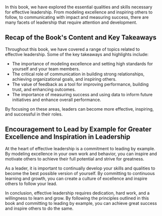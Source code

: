 
In this book, we have explored the essential qualities and skills necessary for effective leadership. From modeling excellence and inspiring others to follow, to communicating with impact and measuring success, there are many facets of leadership that require attention and development.

Recap of the Book's Content and Key Takeaways
---------------------------------------------

Throughout this book, we have covered a range of topics related to effective leadership. Some of the key takeaways and highlights include:

* The importance of modeling excellence and setting high standards for yourself and your team members.
* The critical role of communication in building strong relationships, achieving organizational goals, and inspiring others.
* The value of feedback as a tool for improving performance, building trust, and enhancing outcomes.
* The importance of measuring success and using data to inform future initiatives and enhance overall performance.

By focusing on these areas, leaders can become more effective, inspiring, and successful in their roles.

Encouragement to Lead by Example for Greater Excellence and Inspiration in Leadership
-------------------------------------------------------------------------------------

At the heart of effective leadership is a commitment to leading by example. By modeling excellence in your own work and behavior, you can inspire and motivate others to achieve their full potential and strive for greatness.

As a leader, it is important to continually develop your skills and qualities to become the best possible version of yourself. By committing to continuous learning and growth, you can create a culture of excellence and inspire others to follow your lead.

In conclusion, effective leadership requires dedication, hard work, and a willingness to learn and grow. By following the principles outlined in this book and committing to leading by example, you can achieve great success and inspire others to do the same.
